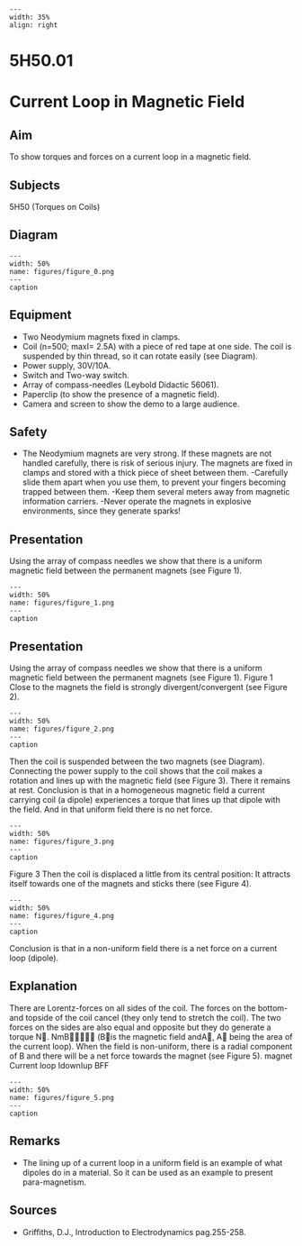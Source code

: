 
```{figure} /figures/busy.png
---
width: 35%
align: right
```
# 5H50.01 
  # Current Loop in Magnetic Field 
    
  
## Aim   
 To show torques and forces on a current loop in a magnetic field.   
  
## Subjects   
 5H50 (Torques on Coils)   
  
## Diagram   
   
```{figure} figures/figure_0.png  
---  
width: 50%  
name: figures/figure_0.png  
---  
caption  
``` 
     
  
## Equipment   
 
 *  Two Neodymium magnets fixed in clamps. 
 *  Coil (n=500; maxI= 2.5A) with a piece of red tape at one side. The coil is suspended by thin thread, so it can rotate easily (see Diagram). 
 *  Power supply, 30V/10A. 
 *  Switch and Two-way switch. 
 *  Array of compass-needles (Leybold Didactic 56061). 
 *  Paperclip (to show the presence of a magnetic field). 
 *  Camera and screen to show the demo to a large audience.   
  
## Safety   
 
 *  The Neodymium magnets are very strong. If these magnets are not handled carefully, there is risk of serious injury. The magnets are fixed in clamps and stored with a thick piece of sheet between them.                                              -Carefully slide them apart when you use them, to prevent your fingers becoming trapped between them.                                                                  -Keep them several meters away from magnetic information carriers.                -Never operate the magnets in explosive environments, since they generate sparks!
     
  
## Presentation   
 Using the array of compass needles we show that there is a uniform magnetic field between the permanent magnets (see Figure 1).   
```{figure} figures/figure_1.png  
---  
width: 50%  
name: figures/figure_1.png  
---  
caption  
``` 
     
  
## Presentation   
 Using the array of compass needles we show that there is a uniform magnetic field between the permanent magnets (see Figure 1).  Figure 1  Close to the magnets the field is strongly divergent/convergent (see Figure 2).   
```{figure} figures/figure_2.png  
---  
width: 50%  
name: figures/figure_2.png  
---  
caption  
``` 
 Then the coil is suspended between the two magnets (see Diagram). Connecting the power supply to the coil shows that the coil makes a rotation and lines up with the magnetic field (see Figure 3). There it remains at rest. Conclusion is that in a homogeneous magnetic field a current carrying coil (a dipole) experiences a torque that lines up that dipole with the field. And in that uniform field there is no net force.    
```{figure} figures/figure_3.png  
---  
width: 50%  
name: figures/figure_3.png  
---  
caption  
``` 
   Figure 3  Then the coil is displaced a little from its central position: It attracts itself towards one of the magnets and sticks there (see Figure 4).   
```{figure} figures/figure_4.png  
---  
width: 50%  
name: figures/figure_4.png  
---  
caption  
``` 
 Conclusion is that in a non-uniform field there is a net force on a current loop (dipole).    
  
## Explanation   
 There are Lorentz-forces on all sides of the coil. The forces on the bottom- and topside of the coil cancel (they only tend to stretch the coil). The two forces on the sides are also equal and opposite but they do generate a torque N. NmB (Bis the magnetic field andA, A being the area of the current loop). When the field is non-uniform, there is a radial component of B and there will be a net force towards the magnet (see Figure 5). magnet Current loop IdownIup BFF  
```{figure} figures/figure_5.png  
---  
width: 50%  
name: figures/figure_5.png  
---  
caption  
``` 
   
  
## Remarks   
 
 *  The lining up of a current loop in a uniform field is an example of what dipoles do in a material. So it can be used as an example to present para-magnetism.
   
  
## Sources   
 
 *  Griffiths, D.J., Introduction to Electrodynamics pag.255-258.
  